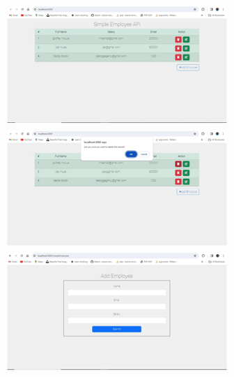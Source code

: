 ![Screen shot](https://github.com/mp3mba/EmployeeAPIFrontEnd/blob/main/public/images/img1.JPG?raw=true)

![Screen shot](https://github.com/mp3mba/EmployeeAPIFrontEnd/blob/main/public/images/img2.JPG?raw=true)

![Screen shot](https://github.com/mp3mba/EmployeeAPIFrontEnd/blob/main/public/images/img3.JPG?raw=true)
